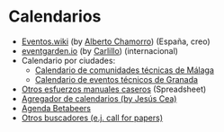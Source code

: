 # Calendarios

* [Eventos.wiki](https://www.eventos.wiki) (by [Alberto Chamorro](https://github.com/achamorro-dev/eventoswiki)) (España, creo)
* [eventgarden.io](https://eventgarden.io/) (by [Carlillo](https://x.com/carlillo))  (internacional)
* Calendario por ciudades:
  * [Calendario de comunidades técnicas de Málaga](https://geekstorming.wordpress.com/calendario-comunidades-tecnicas/)
  * [Calendario de eventos técnicos de Granada](https://sites.google.com/view/eventostechgranada/home)
* [Otros esfuerzos manuales caseros](https://docs.google.com/spreadsheets/d/1VJRVTa1xm7-VlshZY5TD76iHjw0D7qik3b_aIneBl2A/edit?usp=sharing) (Spreadsheet)
* [Agregador de calendarios (by Jesús Cea)](http://calendario.es.python.org/fusion.ics)
* [Agenda Betabeers](https://betabeers.com/event/)
* [Otros buscadores (e.j. call for papers)](https://github.com/devrelcollective/awesome-devrel#cfps-and-speaking-resources) 

